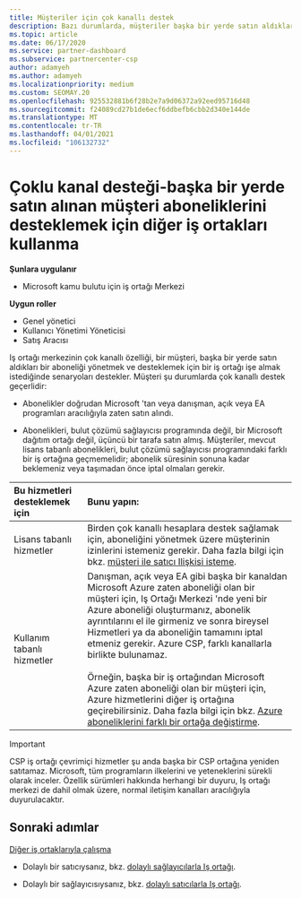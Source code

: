 ```yaml
---
title: Müşteriler için çok kanallı destek
description: Bazı durumlarda, müşteriler başka bir yerde satın aldıkları bir aboneliği sağlamak ve desteklemek için size işe almak isteyebilir.
ms.topic: article
ms.date: 06/17/2020
ms.service: partner-dashboard
ms.subservice: partnercenter-csp
author: adamyeh
ms.author: adamyeh
ms.localizationpriority: medium
ms.custom: SEOMAY.20
ms.openlocfilehash: 925532881b6f28b2e7a9d06372a92eed95716d48
ms.sourcegitcommit: f24089cd27b1de6ecf6ddbefb6cbb2d340e144de
ms.translationtype: MT
ms.contentlocale: tr-TR
ms.lasthandoff: 04/01/2021
ms.locfileid: "106132732"
---
```

# <a name="multi-channel-support---using-other-partners-to-support-customer-subscriptions-purchased-elsewhere"></a>Çoklu kanal desteği-başka bir yerde satın alınan müşteri aboneliklerini desteklemek için diğer iş ortakları kullanma

**Şunlara uygulanır**

- Microsoft kamu bulutu için iş ortağı Merkezi

**Uygun roller**

- Genel yönetici
- Kullanıcı Yönetimi Yöneticisi
- Satış Aracısı

Iş ortağı merkezinin çok kanallı özelliği, bir müşteri, başka bir yerde satın aldıkları bir aboneliği yönetmek ve desteklemek için bir iş ortağı işe almak istediğinde senaryoları destekler. Müşteri şu durumlarda çok kanallı destek geçerlidir:

- Abonelikler doğrudan Microsoft 'tan veya danışman, açık veya EA programları aracılığıyla zaten satın alındı.

- Abonelikleri, bulut çözümü sağlayıcısı programında değil, bir Microsoft dağıtım ortağı değil, üçüncü bir tarafa satın almış. Müşteriler, mevcut lisans tabanlı abonelikleri, bulut çözümü sağlayıcısı programındaki farklı bir iş ortağına geçmemelidir; abonelik süresinin sonuna kadar beklemeniz veya taşımadan önce iptal olmaları gerekir.

|Bu hizmetleri desteklemek için  | Bunu yapın: |
|:---------|:---------|
|Lisans tabanlı hizmetler    | Birden çok kanallı hesaplara destek sağlamak için, aboneliğini yönetmek üzere müşterinin izinlerini istemeniz gerekir. Daha fazla bilgi için bkz. [müşteri ile satıcı Ilişkisi isteme](request-a-relationship-with-a-customer.md).   |
|Kullanım tabanlı hizmetler     |  Danışman, açık veya EA gibi başka bir kanaldan Microsoft Azure zaten aboneliği olan bir müşteri için, Iş Ortağı Merkezi 'nde yeni bir Azure aboneliği oluşturmanız, abonelik ayrıntılarını el ile girmeniz ve sonra bireysel Hizmetleri ya da aboneliğin tamamını iptal etmeniz gerekir. Azure CSP, farklı kanallarla birlikte bulunamaz.<br/><br/> Örneğin, başka bir iş ortağından Microsoft Azure zaten aboneliği olan bir müşteri için, Azure hizmetlerini diğer iş ortağına geçirebilirsiniz.  Daha fazla bilgi için bkz. [Azure aboneliklerini farklı bir ortağa değiştirme](switch-azure-subscriptions-to-a-different-partner.md). |

> [!IMPORTANT]  
> CSP iş ortağı çevrimiçi hizmetler şu anda başka bir CSP ortağına yeniden satıtamaz. Microsoft, tüm programların ilkelerini ve yeteneklerini sürekli olarak inceler. Özellik sürümleri hakkında herhangi bir duyuru, Iş ortağı merkezi de dahil olmak üzere, normal iletişim kanalları aracılığıyla duyurulacaktır.

## <a name="next-steps"></a>Sonraki adımlar

[Diğer iş ortaklarıyla çalışma](work-with-other-partners.md)

- Dolaylı bir satıcıysanız, bkz. [dolaylı sağlayıcılarla Iş ortağı](indirect-reseller-tasks-in-partner-center.md).

- Dolaylı bir sağlayıcısıysanız, bkz. [dolaylı satıcılarla Iş ortağı](indirect-provider-tasks-in-partner-center.md).
